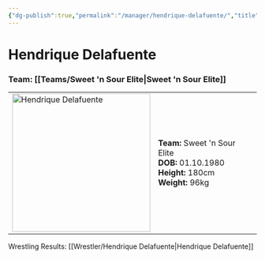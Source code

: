 ```yaml
---
{"dg-publish":true,"permalink":"/manager/hendrique-delafuente/","title":"Hendrique Delafuente","noteIcon":"","created":"2024-11-28T10:37:34.147+01:00"}
---
```


# **Hendrique Delafuente**
### Team: [[Teams/Sweet 'n Sour Elite\|Sweet 'n Sour Elite]]
<table>
<tr>
<td><img src="/img/user/z_Images/Hendrique_Delafuente.png" width="280" alt="Hendrique Delafuente"></td>
<td>
<b>Team:</b> Sweet 'n Sour Elite<br>
<b>DOB:</b> 01.10.1980<br>
<b>Height:</b> 180cm<br>
<b>Weight:</b> 96kg<br>
</td>
</tr>
</table>

Wrestling Results: [[Wrestler/Hendrique Delafuente\|Hendrique Delafuente]]
